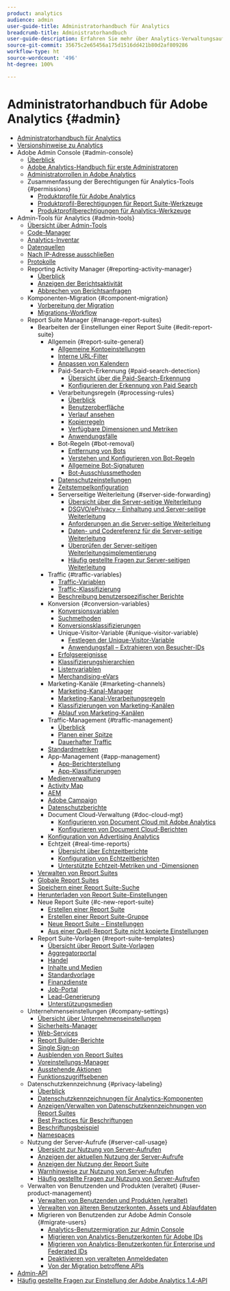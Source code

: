 ```yaml
---
product: analytics
audience: admin
user-guide-title: Administratorhandbuch für Analytics
breadcrumb-title: Administratorhandbuch
user-guide-description: Erfahren Sie mehr über Analytics-Verwaltungsaufgaben, wie z. B. das Verwalten von Benutzern und Produkten in der Experience Cloud Admin Console, das Konfigurieren von Report Suites und mehr.
source-git-commit: 35675c2e65456a175d1516dd421b80d2af809286
workflow-type: ht
source-wordcount: '496'
ht-degree: 100%

---
```



# Administratorhandbuch für Adobe Analytics {#admin}

+ [Administratorhandbuch für Analytics](home.md)
+ [Versionshinweise zu Analytics](https://experienceleague.adobe.com/de/docs/analytics/release-notes/latest)
+ Adobe Admin Console {#admin-console}
   + [Überblick](admin-console/home.md)
   + [Adobe Analytics-Handbuch für erste Administratoren](admin-console/first-admin-guide.md)
   + [Administratorrollen in Adobe Analytics](admin-console/admin-roles-in-analytics.md)
   + Zusammenfassung der Berechtigungen für Analytics-Tools {#permissions}
      + [Produktprofile für Adobe Analytics](admin-console/permissions/product-profile.md)
      + [Produktprofil-Berechtigungen für Report Suite-Werkzeuge](admin-console/permissions/report-suite-tools.md)
      + [Produktprofilberechtigungen für Analytics-Werkzeuge](admin-console/permissions/analytics-tools.md)
+ Admin-Tools für Analytics {#admin-tools}
   + [Übersicht über Admin-Tools](tools/c-admin-tools.md)
   + [Code-Manager](tools/code-manager-admin.md)
   + [Analytics-Inventar](tools/analytics-inventory.md)
   + [Datenquellen](tools/data-sources.md)
   + [Nach IP-Adresse ausschließen](tools/exclude-ip.md)
   + [Protokolle](tools/logs.md)
   + Reporting Activity Manager {#reporting-activity-manager}
      + [Überblick](tools/reporting-activity-manager/reporting-activity-overview.md)
      + [Anzeigen der Berichtsaktivität](tools//reporting-activity-manager/reporting-activity.md)
      + [Abbrechen von Berichtsanfragen](tools/reporting-activity-manager/reporting-activity-cancel-requests.md)
   + Komponenten-Migration {#component-migration}
      + [Vorbereitung der Migration](tools/component-migration/prepare-component-migration.md)
      + [Migrations-Workflow](tools/component-migration/component-migration.md)
   + Report Suite Manager {#manage-report-suites}
      + Bearbeiten der Einstellungen einer Report Suite {#edit-report-suite}
         + Allgemein {#report-suite-general}
            + [Allgemeine Kontoeinstellungen](tools/manage-rs/edit-settings/general/general-acct-settings-admin.md)
            + [Interne URL-Filter](tools/manage-rs/edit-settings/general/internal-url-filter-admin.md)
            + [Anpassen von Kalendern](tools/manage-rs/edit-settings/general/custom-calendar.md)
            + Paid-Search-Erkennung {#paid-search-detection}
               + [Übersicht über die Paid-Search-Erkennung](tools/manage-rs/edit-settings/general/paid-search-detection/paid-search-detection.md)
               + [Konfigurieren der Erkennung von Paid Search](tools/manage-rs/edit-settings/general/paid-search-detection/t-paid-search-detection.md)
            + Verarbeitungsregeln {#processing-rules}
               + [Überblick](tools/manage-rs/edit-settings/general/processing-rules/pr-overview.md)
               + [Benutzeroberfläche](tools/manage-rs/edit-settings/general/processing-rules/pr-interface.md)
               + [Verlauf ansehen](tools/manage-rs/edit-settings/general/processing-rules/pr-view-history.md)
               + [Kopierregeln](tools/manage-rs/edit-settings/general/processing-rules/pr-copy.md)
               + [Verfügbare Dimensionen und Metriken](tools/manage-rs/edit-settings/general/processing-rules/pr-variables.md)
               + [Anwendungsfälle](tools/manage-rs/edit-settings/general/processing-rules/pr-use-cases.md)
            + Bot-Regeln {#bot-removal}
               + [Entfernung von Bots](tools/manage-rs/edit-settings/general/bot-removal/bot-removal.md)
               + [Verstehen und Konfigurieren von Bot-Regeln](tools/manage-rs/edit-settings/general/bot-removal/bot-rules.md)
               + [Allgemeine Bot-Signaturen](tools/manage-rs/edit-settings/general/bot-removal/bot-signatures.md)
               + [Bot-Ausschlussmethoden](tools/manage-rs/edit-settings/general/bot-removal/bot-exclusion-methods.md)
            + [Datenschutzeinstellungen](tools/manage-rs/edit-settings/general/privacy-settings.md)
            + [Zeitstempelkonfiguration](tools/manage-rs/edit-settings/general/timestamp-configuration.md)
            + Serverseitige Weiterleitung {#server-side-forwarding}
               + [Übersicht über die Server-seitige Weiterleitung](tools/manage-rs/edit-settings/general/c-server-side-forwarding/ssf.md)
               + [DSGVO/ePrivacy – Einhaltung und Server-seitige Weiterleitung](tools/manage-rs/edit-settings/general/c-server-side-forwarding/ssf-gdpr.md)
               + [Anforderungen an die Server-seitige Weiterleitung](tools/manage-rs/edit-settings/general/c-server-side-forwarding/ssf-requirements.md)
               + [Daten- und Codereferenz für die Server-seitige Weiterleitung](tools/manage-rs/edit-settings/general/c-server-side-forwarding/ssf-reference.md)
               + [Überprüfen der Server-seitigen Weiterleitungsimplementierung](tools/manage-rs/edit-settings/general/c-server-side-forwarding/ssf-verify.md)
               + [Häufig gestellte Fragen zur Server-seitigen Weiterleitung](tools/manage-rs/edit-settings/general/c-server-side-forwarding/ssf-faq.md)
         + Traffic {#traffic-variables}
            + [Traffic-Variablen](tools/manage-rs/edit-settings/c-traffic-variables/traffic-var.md)
            + [Traffic-Klassifizierung](tools/manage-rs/edit-settings/c-traffic-variables/traffic-classifications.md)
            + [Beschreibung benutzerspezifischer Berichte](tools/manage-rs/edit-settings/c-traffic-variables/custom-desc-admin.md)
         + Konversion {#conversion-variables}
            + [Konversionsvariablen](tools/manage-rs/edit-settings/conversion-var-admin/conversion-var-admin.md)
            + [Suchmethoden](tools/manage-rs/edit-settings/conversion-var-admin/finding-methods.md)
            + [Konversionsklassifizierungen](tools/manage-rs/edit-settings/conversion-var-admin/conversion-classifications.md)
            + Unique-Visitor-Variable {#unique-visitor-variable}
               + [Festlegen der Unique-Visitor-Variable](tools/manage-rs/edit-settings/conversion-var-admin/unique-visitor-variable-admin/t-unique-visitor-variable.md)
               + [Anwendungsfall – Extrahieren von Besucher-IDs](tools/manage-rs/edit-settings/conversion-var-admin/unique-visitor-variable-admin/extract-visitorids-usecase.md)
            + [Erfolgsereignisse](tools/manage-rs/edit-settings/conversion-var-admin/c-success-events/success-event.md)
            + [Klassifizierungshierarchien](tools/manage-rs/edit-settings/conversion-var-admin/classification-hierarchies.md)
            + [Listenvariablen](tools/manage-rs/edit-settings/conversion-var-admin/list-var-admin.md)
            + [Merchandising-eVars](tools/manage-rs/edit-settings/conversion-var-admin/merchandising-evars.md)
         + Marketing-Kanäle {#marketing-channels}
            + [Marketing-Kanal-Manager](tools/manage-rs/edit-settings/marketing-channels/c-channels.md)
            + [Marketing-Kanal-Verarbeitungsregeln](tools/manage-rs/edit-settings/marketing-channels/c-rules.md)
            + [Klassifizierungen von Marketing-Kanälen](tools/manage-rs/edit-settings/marketing-channels/classifications-mchannel.md)
            + [Ablauf von Marketing-Kanälen](tools/manage-rs/edit-settings/marketing-channels/visitor-engagement.md)
         + Traffic-Management {#traffic-management}
            + [Überblick](tools/manage-rs/edit-settings/c-traffic-management/traffic-management.md)
            + [Planen einer Spitze](tools/manage-rs/edit-settings/c-traffic-management/t-traffic-schedule-spike.md)
            + [Dauerhafter Traffic](tools/manage-rs/edit-settings/c-traffic-management/t-traffic-permanent.md)
         + [Standardmetriken](tools/manage-rs/edit-settings/default-metrics.md)
         + App-Management {#app-management}
            + [App-Berichterstellung](tools/manage-rs/edit-settings/app-reporting.md)
            + [App-Klassifizierungen](tools/manage-rs/edit-settings/app-classifications.md)
         + [Medienverwaltung](tools/manage-rs/edit-settings/media-management.md)
         + [Activity Map](tools/manage-rs/edit-settings/activity-map.md)
         + [AEM](tools/manage-rs/edit-settings/adobe-experience-manager.md)
         + [Adobe Campaign](tools/manage-rs/edit-settings/adobe-campaign.md)
         + [Datenschutzberichte](tools/manage-rs/edit-settings/privacy-reporting.md)
         + Document Cloud-Verwaltung {#doc-cloud-mgt}
            + [Konfigurieren von Document Cloud mit Adobe Analytics](tools/manage-rs/edit-settings/document-cloud-mgt.md)
            + [Konfigurieren von Document Cloud-Berichten](tools/manage-rs/edit-settings/document-cloud-config.md)
         + [Konfiguration von Advertising Analytics](tools/manage-rs/edit-settings/advertising-analytics-config.md)
         + Echtzeit {#real-time-reports}
            + [Übersicht über Echtzeitberichte](tools/manage-rs/edit-settings/realtime/realtime.md)
            + [Konfiguration von Echtzeitberichten](tools/manage-rs/edit-settings/realtime/t-realtime-admin.md)
            + [Unterstützte Echtzeit-Metriken und -Dimensionen](tools/manage-rs/edit-settings/realtime/realtime-metrics.md)
      + [Verwalten von Report Suites](tools/manage-rs/report-suites-admin.md)
      + [Globale Report Suites](tools/manage-rs/rollup-report-suite.md)
      + [Speichern einer Report Suite-Suche](tools/manage-rs/t-report-suite-saved-search.md)
      + [Herunterladen von Report Suite-Einstellungen](tools/manage-rs/t-download-rs-settings.md)
      + Neue Report Suite {#c-new-report-suite}
         + [Erstellen einer Report Suite](tools/manage-rs/new-rs/t-create-a-report-suite.md)
         + [Erstellen einer Report Suite-Gruppe](tools/manage-rs/new-rs/t-create-rs-group.md)
         + [Neue Report Suite – Einstellungen](tools/manage-rs/new-rs/new-report-suite.md)
         + [Aus einer Quell-Report Suite nicht kopierte Einstellungen](tools/manage-rs/new-rs/settings-not-copied-from-rs.md)
      + Report Suite-Vorlagen {#report-suite-templates}
         + [Übersicht über Report Suite-Vorlagen](tools/manage-rs/rs-templates/report-suite-templates.md)
         + [Aggregatorportal](tools/manage-rs/rs-templates/aggregator-portal.md)
         + [Handel](tools/manage-rs/rs-templates/commerce-admin.md)
         + [Inhalte und Medien](tools/manage-rs/rs-templates/content-media.md)
         + [Standardvorlage](tools/manage-rs/rs-templates/default-rs-template.md)
         + [Finanzdienste](tools/manage-rs/rs-templates/financial-services.md)
         + [Job-Portal](tools/manage-rs/rs-templates/job-portal.md)
         + [Lead-Generierung](tools/manage-rs/rs-templates/lead-generation.md)
         + [Unterstützungsmedien](tools/manage-rs/rs-templates/support-media.md)
   + Unternehmenseinstellungen {#company-settings}
      + [Übersicht über Unternehmenseinstellungen](tools/company/c-company-settings.md)
      + [Sicherheits-Manager](tools/company/security-manager.md)
      + [Web-Services](tools/company/web-services-admin.md)
      + [Report Builder-Berichte](tools/company/report-builder-reports-admin.md)
      + [Single Sign-on](tools/company/single-signon-admin.md)
      + [Ausblenden von Report Suites](tools/company/c-hide-report-suites.md)
      + [Voreinstellungs-Manager](tools/company/preferences-manager.md)
      + [Ausstehende Aktionen](tools/company/pending-actions-admin.md)
      + [Funktionszugriffsebenen](tools/company/feature-access-levels.md)
   + Datenschutzkennzeichnung {#privacy-labeling}
      + [Überblick](tools/privacy-labeling/labeling-overview.md)
      + [Datenschutzkennzeichnungen für Analytics-Komponenten](tools/privacy-labeling/labels.md)
      + [Anzeigen/Verwalten von Datenschutzkennzeichnungen von Report Suites](tools/privacy-labeling/view-settings.md)
      + [Best Practices für Beschriftungen](tools/privacy-labeling/best-practices.md)
      + [Beschriftungsbeispiel](tools/privacy-labeling/examples.md)
      + [Namespaces](tools/privacy-labeling/namespaces.md)
   + Nutzung der Server-Aufrufe {#server-call-usage}
      + [Übersicht zur Nutzung von Server-Aufrufen](tools/server-call-usage/overage-overview.md)
      + [Anzeigen der aktuellen Nutzung der Server-Aufrufe](tools/server-call-usage/server-call-usage-dashboard.md)
      + [Anzeigen der Nutzung der Report Suite](tools/server-call-usage/report-suite-usage.md)
      + [Warnhinweise zur Nutzung von Server-Aufrufen](tools/server-call-usage/scu-alerts.md)
      + [Häufig gestellte Fragen zur Nutzung von Server-Aufrufen](tools/server-call-usage/overage-faq.md)
   + Verwalten von Benutzenden und Produkten (veraltet) {#user-product-management}
      + [Verwalten von Benutzenden und Produkten (veraltet)](tools/user-management/user-management.md)
      + [Verwalten von älteren Benutzerkonten, Assets und Ablaufdaten](tools/user-management/users-assets.md)
      + Migrieren von Benutzenden zur Adobe Admin Console {#migrate-users}
         + [Analytics-Benutzermigration zur Admin Console](tools/user-management/user-migration/c-migration-tool.md)
         + [Migrieren von Analytics-Benutzerkonten für Adobe IDs](tools/user-management/user-migration/t-migrate-users.md)
         + [Migrieren von Analytics-Benutzerkonten für Enterprise und Federated IDs](tools/user-management/user-migration/migrate-enterprise.md)
         + [Deaktivieren von veralteten Anmeldedaten](tools/user-management/user-migration/t-disable-legacy-login.md)
         + [Von der Migration betroffene APIs](tools/user-management/user-migration/developer.md)
+ [Admin-API](c-admin-api/c-admin-api.md)
+ [Häufig gestellte Fragen zur Einstellung der Adobe Analytics 1.4-API](c-admin-api/c-admin-14-api-eol.md)

